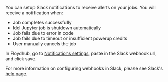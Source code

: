 You can setup Slack notifications to receive alerts on your jobs.  You will receive a notification when:

* Job completes successfully
* Idel Jupyter job is shutdown automatically
* Job fails due to error in code
* Job fails due to timeout or insufficient powerup credits
* User manually cancels the job


In Floydhub, go to [Notifications settings](https://www.floydhub.com/settings/notifications), paste in the Slack webhook url, and click save.


For more information on configuring webhooks in Slack, please see Slack's
[help page](https://get.slack.help/hc/en-us/articles/115005265063-Incoming-WebHooks-for-Slack).
